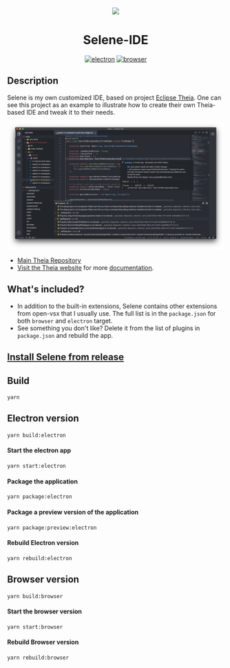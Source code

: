 <div align='center'>
<br>
<img src="./assets/selene.ico" width="100" >
<br>

 <h1>Selene-IDE</h1>

 <div id="badges" align="center">

[![electron](https://github.com/DukeNgn/selene-ide/workflows/electron/badge.svg?branch=master)](https://github.com/DukeNgn/selene-ide/actions?query=branch%3Amaster+workflow%3Aelectron)
[![browser](https://github.com/DukeNgn/selene-ide/workflows/browser/badge.svg?branch=master)](https://github.com/DukeNgn/selene-ide/actions?query=branch%3Amaster+workflow%3Abrowser)

 </div>

 </div>

## Description

Selene is my own customized IDE, based on project [Eclipse Theia](https://github.com/eclipse-theia/theia). One can see this project as an example to illustrate how to create their own Theia-based IDE and tweak it to their needs.

<div align="center">
    <img src="./assets/preview.png" width="700">
</div>

- [Main Theia Repository](https://github.com/eclipse-theia/theia)
- [Visit the Theia website](http://www.theia-ide.org) for more [documentation](http://www.theia-ide.org/doc).

## What's included?

- In addition to the built-in extensions, Selene contains other extensions from open-vsx that I usually use. The full list is in the `package.json` for both `browser` and `electron` target.
- See something you don't like? Delete it from the list of plugins in `package.json` and rebuild the app.

## [Install Selene from release](https://github.com/DukeNgn/selene-ide/releases)

## Build

```
yarn
```

## Electron version

```
yarn build:electron
```

#### Start the electron app

```
yarn start:electron
```

#### Package the application

```
yarn package:electron
```

#### Package a preview version of the application

```
yarn package:preview:electron
```

#### Rebuild Electron version

```
yarn rebuild:electron
```

## Browser version

```
yarn build:browser
```

#### Start the browser version

```
yarn start:browser
```

#### Rebuild Browser version

```
yarn rebuild:browser
```

